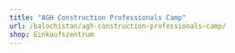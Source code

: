 ```yaml
---
title: "AGH Construction Professionals Camp"
url: /balochistan/agh-construction-professionals-camp/
shop: Einkaufszentrum
---
```

